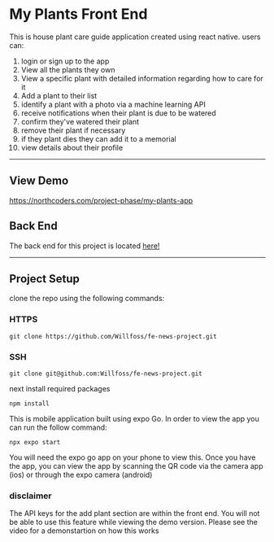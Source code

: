 # My Plants Front End

This is house plant care guide application created using react native. users can:

1. login or sign up to the app
2. View all the plants they own
3. View a specific plant with detailed information regarding how to care for it
4. Add a plant to their list
5. identify a plant with a photo via a machine learning API
6. receive notifications when their plant is due to be watered
7. confirm they've watered their plant
8. remove their plant if necessary
9. if they plant dies they can add it to a memorial
10. view details about their profile

---
## View Demo 
https://northcoders.com/project-phase/my-plants-app
## Back End

The back end for this project is located [here!](https://github.com/Sultan0013/my-plants-BE)

---

## Project Setup

clone the repo using the following commands:

### HTTPS

    git clone https://github.com/Willfoss/fe-news-project.git

### SSH

    git clone git@github.com:Willfoss/fe-news-project.git

next install required packages

    npm install

This is mobile application built using expo Go. In order to view the app you can run the follow command:

    npx expo start

You will need the expo go app on your phone to view this. Once you have the app, you can view the app by scanning the QR code via the camera app (ios) or through the expo camera (android)

### disclaimer

The API keys for the add plant section are within the front end. You will not be able to use this feature while viewing the demo version. Please see the video for a demonstartion on how this works
